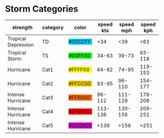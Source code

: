 # Storm Categories

| strength | category | color | speed kts | speed mph | speed kph |
|----------|----------|-------|-----------|-----------|-----------|
| Tropical Depression | TD | <div class="cat-colors" style="background:#00CCFF">#00CCFF</div> | <34 | <39 | <63 |
| Tropical Storm | TS | <div class="cat-colors" style="background:#00FF00">#00FF00</div> | 34-63 | 39-73 | 63-118 |
| Hurricane | Cat1 | <div class="cat-colors" style="background:#FFFF00">#FFFF00</div> | 64-82 | 74-95 | 119-153 |
| Hurricane | Cat2 | <div class="cat-colors" style="background:#FFCC00">#FFCC00</div> | 83-95 | 96-110 | 154-177 |
| Intense Hurricane | Cat3 | <div class="cat-colors" style="background:#FF6600">#FF6600</div> | 96-112 | 111-129 | 178-208 |
| Intense Hurricane | Cat4 | <div class="cat-colors" style="background:#FF0000">#FF0000</div> | 113-136 | 130-156 | 209-251 |
| Intense Hurricane | Cat5 | <div class="cat-colors" style="background:#CC00CC">#CC00CC</div> | >136 | >156 | >251 |